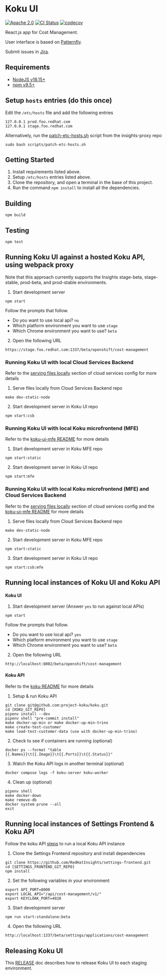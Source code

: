 # Koku UI

[![Apache 2.0][license-badge]](https://github.com/project-koku/koku-ui/blob/main/LICENSE)
[![CI Status][build-badge]](https://github.com/project-koku/koku-ui/actions/workflows/ci.yml?query=branch%3Amain)
[![codecov][codecov-badge]](https://codecov.io/gh/project-koku/koku-ui)

React.js app for Cost Management.

User interface is based on [Patternfly].

Submit issues in [Jira].

## Requirements

* [NodeJS v18.15+][nodejs]
* [npm v9.5+][npm]

## Setup `hosts` entries (do this once)

Edit the `/etc/hosts` file and add the following entries
```
127.0.0.1 prod.foo.redhat.com
127.0.0.1 stage.foo.redhat.com
```

Alternatively, run the [patch-etc-hosts.sh][patch-etc-hosts] script from the insights-proxy repo
```
sudo bash scripts/patch-etc-hosts.sh
```

## Getting Started

1. Install requirements listed above.
2. Setup `/etc/hosts` entries listed above.
3. Clone the repository, and open a terminal in the base of this project.
4. Run the command `npm install` to install all the dependencies.

## Building
```
npm build
```

## Testing
```
npm test
```

## Running Koku UI against a hosted Koku API, using webpack proxy

Note that this approach currently supports the Insights stage-beta, stage-stable, prod-beta, and prod-stable environments.

1. Start development server
```
npm start
```

Follow the prompts that follow.

* Do you want to use local api? `no`
* Which platform environment you want to use `stage`
* Which Chrome environment you want to use? `beta`

2. Open the following URL
```
https://stage.foo.redhat.com:1337/beta/openshift/cost-management
```

### Running Koku UI with local Cloud Services Backend

Refer to the [serving files locally][serving-files-locally] section of cloud services config for more details

1. Serve files locally from Cloud Services Backend repo
```
make dev-static-node
```

2. Start development server in Koku UI repo
```
npm start:csb
```

### Running Koku UI with local Koku microfrontend (MFE)

Refer to the [koku-ui-mfe README][koku-ui-mfe-readme] for more details

1. Start development server in Koku MFE repo
```
npm start:static
```

2. Start development server in Koku UI repo
```
npm start:mfe
```

### Running Koku UI with local Koku microfrontend (MFE) and Cloud Services Backend

Refer to the [serving files locally][serving-files-locally] section of cloud services config and the [koku-ui-mfe README][koku-ui-mfe-readme] for more details

1. Serve files locally from Cloud Services Backend repo
```
make dev-static-node
```

2. Start development server in Koku MFE repo
```
npm start:static
```

3. Start development server in Koku UI repo
```
npm start:csb:mfe
```

## Running local instances of Koku UI and Koku API
#### Koku UI

1. Start development server (Answer `yes` to run against local APIs)
```
npm start
```

Follow the prompts that follow.

* Do you want to use local api? `yes`
* Which platform environment you want to use `stage`
* Which Chrome environment you want to use? `beta`

2. Open the following URL
```
http://localhost:8002/beta/openshift/cost-management
```

#### Koku API

Refer to the [koku README][koku-readme] for more details

1. Setup & run Koku API
```
git clone git@github.com:project-koku/koku.git
cd [KOKU_GIT_REPO]
pipenv install --dev
pipenv shell "pre-commit install"
make docker-up-min or make docker-up-min-trino
make create-test-customer
make load-test-customer-data (use with docker-up-min-trino)
```

2. Check to see if containers are running (optional)
```
docker ps --format "table {{.Names}}\t{{.Image}}\t{{.Ports}}\t{{.Status}}"
```

3. Watch the Koku API logs in another terminal (optional)
```
docker compose logs -f koku-server koku-worker
```

4. Clean up (optional)
```
pipenv shell
make docker-down
make remove-db
docker system prune --all
exit
```

## Running local instances of Settings Frontend & Koku API

Follow the koku API [steps](#koku-api) to run a local Koku API instance

1. Clone the Settings Frontend repository and install dependencies
```
git clone https://github.com/RedHatInsights/settings-frontend.git
cd [SETTINGS_FRONTEND_GIT_REPO]
npm install
```

2. Set the following variables in your environment
```
export API_PORT=8000
export LOCAL_API="/api/cost-management/v1/"
export KEYCLOAK_PORT=4020
```

3. Start development server
```
npm run start:standalone:beta
```

4. Open the following URL
```
http://localhost:1337/beta/settings/applications/cost-management
```

## Releasing Koku UI

This [RELEASE][release-doc] doc describes how to release Koku UI to each staging environment.

[build-badge]: https://github.com/project-koku/koku-ui/actions/workflows/ci.yml/badge.svg?branch=main
[codecov-badge]: https://codecov.io/gh/project-koku/koku-ui/graph/badge.svg?token=1hjFIy1cRe
[Jira]: https://issues.redhat.com/projects/COST/
[koku-readme]: https://github.com/project-koku/koku#readme
[koku-ui-mfe-readme]: https://github.com/project-koku/koku-ui-mfe#readme
[license-badge]: https://img.shields.io/github/license/project-koku/koku-ui.svg?longCache=true
[nodejs]: https://nodejs.org/en/
[npm]: https://www.npmjs.com/
[patch-etc-hosts]: https://github.com/RedHatInsights/insights-proxy/blob/master/scripts/patch-etc-hosts.sh
[Patternfly]: https://www.patternfly.org/
[release-doc]: https://github.com/project-koku/koku-ui/blob/main/RELEASE.md
[serving-files-locally]: https://github.com/RedHatInsights/chrome-service-backend/blob/main/docs/cloud-services-config.md#serving-files-locally
